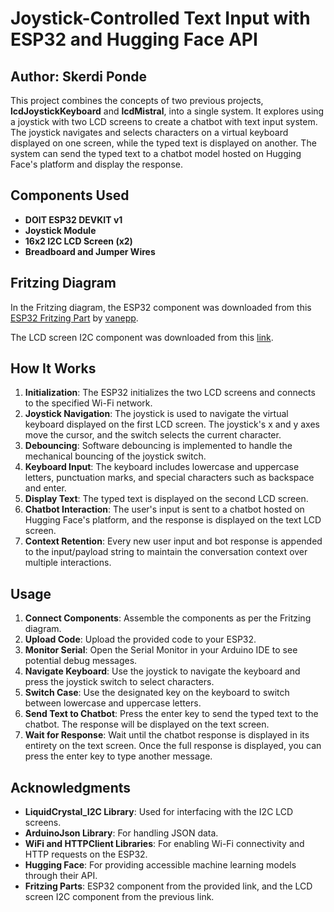 # Joystick-Controlled Text Input with ESP32 and Hugging Face API

## Author: Skerdi Ponde

This project combines the concepts of two previous projects, **lcdJoystickKeyboard** and **lcdMistral**, into a single system. It explores using a joystick with two LCD screens to create a chatbot with text input system. The joystick navigates and selects characters on a virtual keyboard displayed on one screen, while the typed text is displayed on another. The system can send the typed text to a chatbot model hosted on Hugging Face's platform and display the response.

## Components Used

- **DOIT ESP32 DEVKIT v1**
- **Joystick Module**
- **16x2 I2C LCD Screen (x2)**
- **Breadboard and Jumper Wires**

## Fritzing Diagram

In the Fritzing diagram, the ESP32 component was downloaded from this [ESP32 Fritzing Part](https://forum.fritzing.org/uploads/short-url/fXKlUH6QzPM1DE8UeskUInu5yaj.fzpz) by [vanepp](https://forum.fritzing.org/u/vanepp/summary). 

The LCD screen I2C component was downloaded from this [link](https://forum.fritzing.org/uploads/default/original/2X/7/70f90addd7883759e4a0d06a934946c2be8aa6c1.fzpz).

## How It Works

1. **Initialization**: The ESP32 initializes the two LCD screens and connects to the specified Wi-Fi network.
2. **Joystick Navigation**: The joystick is used to navigate the virtual keyboard displayed on the first LCD screen. The joystick's x and y axes move the cursor, and the switch selects the current character.
3. **Debouncing**: Software debouncing is implemented to handle the mechanical bouncing of the joystick switch.
4. **Keyboard Input**: The keyboard includes lowercase and uppercase letters, punctuation marks, and special characters such as backspace and enter.
5. **Display Text**: The typed text is displayed on the second LCD screen.
6. **Chatbot Interaction**: The user's input is sent to a chatbot hosted on Hugging Face's platform, and the response is displayed on the text LCD screen.
7. **Context Retention**: Every new user input and bot response is appended to the input/payload string to maintain the conversation context over multiple interactions.


## Usage

1. **Connect Components**: Assemble the components as per the Fritzing diagram.
2. **Upload Code**: Upload the provided code to your ESP32.
3. **Monitor Serial**: Open the Serial Monitor in your Arduino IDE to see potential debug messages.
4. **Navigate Keyboard**: Use the joystick to navigate the keyboard and press the joystick switch to select characters.
5. **Switch Case**: Use the designated key on the keyboard to switch between lowercase and uppercase letters.
6. **Send Text to Chatbot**: Press the enter key to send the typed text to the chatbot. The response will be displayed on the text screen.
7. **Wait for Response**: Wait until the chatbot response is displayed in its entirety on the text screen. Once the full response is displayed, you can press the enter key to type another message.

## Acknowledgments

- **LiquidCrystal_I2C Library**: Used for interfacing with the I2C LCD screens.
- **ArduinoJson Library**: For handling JSON data.
- **WiFi and HTTPClient Libraries**: For enabling Wi-Fi connectivity and HTTP requests on the ESP32.
- **Hugging Face**: For providing accessible machine learning models through their API.
- **Fritzing Parts**: ESP32 component from the provided link, and the LCD screen I2C component from the previous link.
